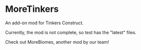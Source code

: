 # MoreTinkers
An add-on mod for Tinkers Construct.

Currently, the mod is not complete, so test has the "latest" files.

Check out MoreBiomes, another mod by our team!
